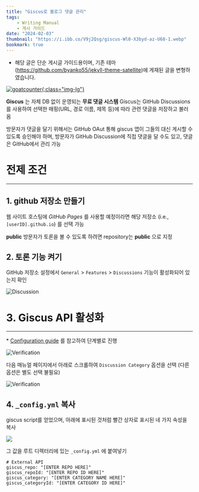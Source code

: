 ```yaml
---
title: "Giscus로 블로그 댓글 관리"
tags:
    - Writing Manual
    - 게시 가이드
date: "2024-02-03"
thumbnail: "https://i.ibb.co/V9j2Qsg/giscus-Wl0-X3byd-az-U68-1.webp"
bookmark: true
---
```


* 해당 글은 단순 게시글 가이드용이며, 기존 테마 (https://github.com/byanko55/jekyll-theme-satellite)에 게재된 글을 변형하였습니다.

[![goatcounter](https://opengraph.githubassets.com/4f866d5b634e7cd5422af77f8dbfb6d48dd288b7c5c18326544c1973210320ed/giscus/giscus){:class="img-lg"}](https://www.goatcounter.com/)

**Giscus** 는 자체 DB 없이 운영되는 **무료 댓글 시스템**
Giscus는 GitHub Discussions를 사용하여 선택한 매핑(URL, 경로 이름, 제목 등)에 따라 관련 댓글을 저장하고 불러옴

방문자가 댓글을 달기 위해서는 GitHub OAut 통해 giscus 앱이 그들의 대신 게시할 수 있도록 승인해야 하며, 
방문자가 GitHub Discussion에 직접 댓글을 달 수도 있고, 댓글은 GitHub에서 관리 가능

# 전제 조건
---

## 1. github 저장소 만들기

웹 사이트 호스팅에 *GitHub Pages* 를 사용할 예정이라면 해당 저장소 (i.e., `[userID].github.io`) 를 선택 가능

**public** 방문자가 토론을 볼 수 있도록 하려면 repository는 **public** 으로 지정


## 2. 토론 기능 켜기

GitHub 저장소 설정에서 `General` > `Features` > `Discussions`  기능이 활성화되어 있는지 확인

![Discussion](https://i.ibb.co/P1FV02D/giscus-00.png)


# 3. Giscus API 활성화
---

\* [Configuration guide](https://giscus.app/) 를 참고하여 단계별로 진행

![Verification](https://i.ibb.co/y87w8rB/giscus-02.png)

다음 매뉴얼 페이지에서 아래로 스크롤하여 `Discussion Category` 옵션을 선택
(다른 옵션은 별도 선택 불필요)

![Verification](https://i.ibb.co/0hqLWX0/giscus-03.png)

## 4. `_config.yml` 복사

giscus script를 얻었으며, 아래에 표시된 것처럼 빨간 상자로 표시된 네 가지 속성을 복사

![](https://i.ibb.co/Z154x8P/giscus-04.png)

그 값을 루트 디렉터리에 있는 `_config.yml` 에 붙여넣기

```
# External API
giscus_repo: "[ENTER REPO HERE]"
giscus_repoId: "[ENTER REPO ID HERE]"
giscus_category: "[ENTER CATEGORY NAME HERE]"
giscus_categoryId: "[ENTER CATEGORY ID HERE]"
```

